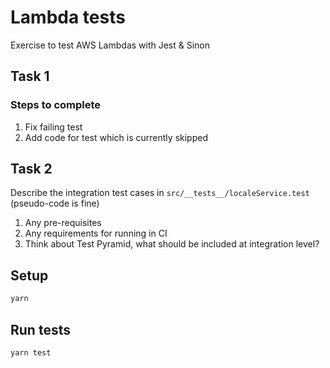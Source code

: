 # Lambda tests

Exercise to test AWS Lambdas with Jest & Sinon

## Task 1
### Steps to complete

1. Fix failing test
1. Add code for test which is currently skipped

## Task 2
Describe the integration test cases in `src/__tests__/localeService.test` (pseudo-code is fine)
1. Any pre-requisites
1. Any requirements for running in CI
1. Think about Test Pyramid, what should be included at integration level?

## Setup

```sh
yarn
```

## Run tests

```sh
yarn test
```
